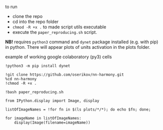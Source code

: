 to run 
* clone the repo
* cd into the repo folder
* `chmod -R +x .` to made script utils executable
* execute the `paper_reproducing.sh` script. 

**NB!** requires `python3` command and `dynet` package installed (e.g. with pip) in python. 
There will appear plots of units activation in the plots folder.

example of working google colaboratory (py3) cells
```
!python3 -m pip install dynet

!git clone https://github.com/oserikov/nn-harmony.git
%cd nn-harmony
!chmod -R +x .

!bash paper_reproducing.sh
```
```
from IPython.display import Image, display

listOfImageNames = !for fn in $(ls plots/*/*); do echo $fn; done;

for imageName in listOfImageNames:
    display(Image(filename=imageName))

```